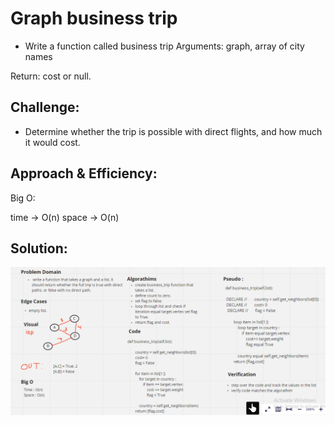 # Graph business trip

* Write a function called business trip
Arguments: graph, array of city names

Return: cost or null.

## Challenge:

* Determine whether the trip is possible with direct flights, and how much it would cost.

## Approach & Efficiency:

Big O:

time -> O(n)
space -> O(n)

## Solution:

![Image](./bussiness_trip.PNG)


